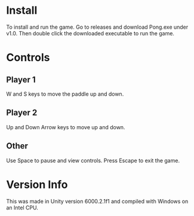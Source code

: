 # Install

To install and run the game. Go to releases and download Pong.exe under v1.0. Then double click the downloaded executable to run the game.

# Controls

## Player 1

W and S keys to move the paddle up and down.

## Player 2

Up and Down Arrow keys to move up and down.

## Other

Use Space to pause and view controls.
Press Escape to exit the game.

# Version Info

This was made in Unity version 6000.2.1f1 and compiled with Windows on an Intel CPU.